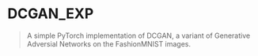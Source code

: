 # DCGAN_EXP
>A simple PyTorch implementation of DCGAN, a variant of Generative Adversial Networks on the FashionMNIST images.
